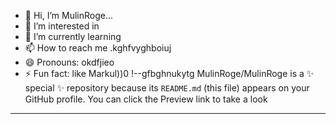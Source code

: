 - 👋 Hi, I’m MulinRoge...
- 👀 I’m interested in 
- 🌱 I’m currently learning
- 📫 How to reach me .kghfvyghboiuj
- 😄 Pronouns: okdfjieo
- ⚡ Fun fact: like Markul))0
!--gfbghnukytg
MulinRoge/MulinRoge is a ✨ special ✨ repository because its `README.md` (this file) appears on your GitHub profile.
You can click the Preview link to take a look 
---
